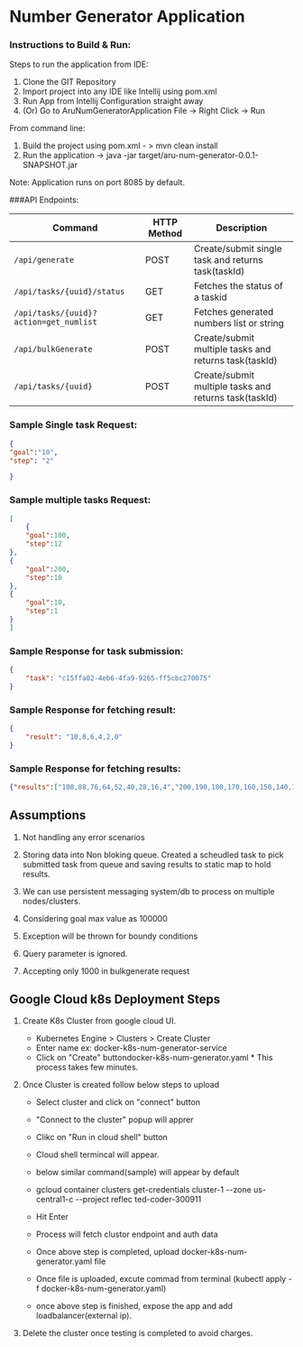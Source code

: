 
# Number Generator Application

### Instructions to Build & Run:

Steps to run the application from IDE:
1. Clone the GIT Repository
2. Import project into any IDE like Intellij using pom.xml
3. Run App from Intellij Configuration straight away
4. (Or) Go to AruNumGeneratorApplication File -> Right Click -> Run

From command line:

1. Build the project using pom.xml - > mvn clean install
2. Run the application -> java -jar target/aru-num-generator-0.0.1-SNAPSHOT.jar

Note: Application runs on port 8085 by default.

###API Endpoints:

| Command | HTTP Method | Description
| --- | --- | --- 
| `/api/generate` | POST | Create/submit single task and returns task(taskId)
| `/api/tasks/{uuid}/status` | GET | Fetches the status of a taskid
| `/api/tasks/{uuid}?action=get_numlist` | GET | Fetches generated numbers list or string
| `/api/bulkGenerate` |  POST | Create/submit multiple tasks and returns task(taskId)
| `/api/tasks/{uuid}` |  POST | Create/submit multiple tasks and returns task(taskId)

### Sample Single task Request: 

```json
{
"goal":"10",
"step": "2"

}
```
### Sample multiple tasks Request: 

```json
[
	{
	"goal":100,
	"step":12
},
{
	"goal":200,
	"step":10
},
{
	"goal":10,
	"step":1
}
]
```

### Sample Response for task submission:
```json
{
    "task": "c15ffa02-4eb6-4fa9-9265-ff5cbc270075"
}
```

### Sample Response for fetching result:
```json
{
    "result": "10,8,6,4,2,0"
}
```
### Sample Response for fetching results:
```json
{"results":["100,88,76,64,52,40,28,16,4","200,190,180,170,160,150,140,130,120,110,100,90,80,70,60,50,40,30,20,10,0","10,9,8,7,6,5,4,3,2,1,0"]}
```
## Assumptions

1. Not handling any error scenarios
2. Storing data into Non bloking queue. Created a scheudled task
  to pick submitted task from queue and saving results to static map to hold results. 
    
3.  We can use persistent messaging system/db to process on 
multiple nodes/clusters.
        
4. Considering goal max value as 100000


5. Exception will be thrown for boundy conditions

6. Query parameter is ignored.

7. Accepting only 1000 in bulkgenerate request


## Google Cloud k8s Deployment Steps



1. Create K8s Cluster from google cloud UI.
	* Kubernetes Engine > Clusters > Create Cluster
	* Enter name ex: docker-k8s-num-generator-service
	* Click on "Create" buttondocker-k8s-num-generator.yaml	* This process takes few minutes.
2. Once Cluster is created follow below steps to upload
	* Select cluster and click on "connect" button
	* "Connect to the cluster" popup will apprer
	* Clikc on "Run in cloud shell" button
	* Cloud shell termincal will appear.
	* below similar command(sample) will appear by default
	
	* gcloud container clusters get-credentials cluster-1 --zone us-central1-c --project reflec
	ted-coder-300911
	* Hit Enter 
	* Process will fetch clustor endpoint and auth data
	* Once above step is completed, upload docker-k8s-num-generator.yaml file
	* Once file is uploaded, excute commad from terminal (kubectl apply -f docker-k8s-num-generator.yaml)
	* once above step is finished, expose the app and add loadbalancer(external ip).
	
3. Delete the cluster once testing is completed to avoid charges.
